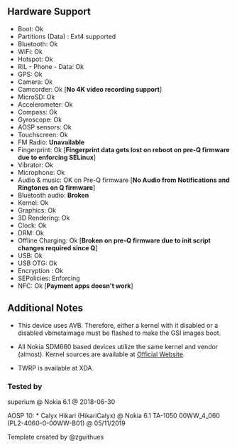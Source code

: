 ## Hardware Support

- Boot: Ok
- Partitions (Data) : Ext4 supported
- Bluetooth: Ok
- WiFi: Ok
- Hotspot: Ok
- RIL - Phone - Data: Ok
- GPS: Ok
- Camera: Ok
- Camcorder: Ok [**No 4K video recording support**]
- MicroSD: Ok
- Accelerometer: Ok
- Compass: Ok
- Gyroscope: Ok
- AOSP sensors: Ok
- Touchscreen: Ok
- FM Radio: **Unavailable**
- Fingerprint: Ok [**Fingerprint data gets lost on reboot on pre-Q firmware due to enforcing SELinux**]
- Vibrator: Ok
- Microphone: Ok
- Audio & music: OK on Pre-Q firmware [**No Audio from Notifications and Ringtones on Q firmware**]
- Bluetooth audio: **Broken**
- Kernel: Ok
- Graphics: Ok
- 3D Rendering: Ok
- Clock: Ok
- DRM: Ok
- Offline Charging: Ok [**Broken on pre-Q firmware due to init script changes required since Q**]
- USB: Ok
- USB OTG: Ok
- Encryption : Ok
- SEPolicies: Enforcing
- NFC: Ok [**Payment apps doesn't work**]

## Additional Notes

- This device uses AVB. Therefore, either a kernel with it disabled or a disabled vbmetaimage must be flashed to make the GSI images boot.

- All Nokia SDM660 based devices utilize the same kernel and vendor (almost). Kernel sources are available at [Official Website](https://www.nokia.com/phones/en_int/opensource). 

- TWRP is available at XDA. 

### Tested by

superium @ Nokia 6.1 @ 2018-06-30

AOSP 10: * Calyx Hikari (HikariCalyx) @ Nokia 6.1 TA-1050 00WW_4_060 (PL2-4060-0-00WW-B01) @ 05/11/2019

Template created by @zguithues